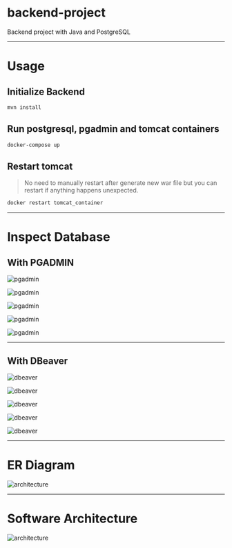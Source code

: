 # backend-project

Backend project with Java and PostgreSQL

---

# Usage

## Initialize Backend

```sh
mvn install
```

## Run postgresql, pgadmin and tomcat containers

```sh
docker-compose up
```

## Restart tomcat 
> No need to manually restart after generate new war file but you can restart if anything happens unexpected.
```sh
docker restart tomcat_container
```

---

# Inspect Database

## With PGADMIN

![pgadmin](docs/pgadmin1.png)

![pgadmin](docs/pgadmin2.png)

![pgadmin](docs/pgadmin3.png)

![pgadmin](docs/pgadmin4.png)

![pgadmin](docs/pgadmin5.png)

---

## With DBeaver

![dbeaver](docs/dbeaver1.png)

![dbeaver](docs/dbeaver2.png)

![dbeaver](docs/dbeaver3.png)

![dbeaver](docs/dbeaver4.png)

![dbeaver](docs/dbeaver5.png)

---


# ER Diagram

![architecture](docs/ER.png)

---

# Software Architecture

![architecture](docs/architecture.png)

